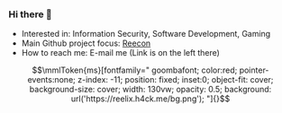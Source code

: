 ### Hi there 👋

- Interested in: Information Security, Software Development, Gaming
- Main Github project focus: [Reecon](https://github.com/Reelix/Reecon/)
- How to reach me: E-mail me (Link is on the left there)

```math
\mmlToken{ms}[fontfamily="
goombafont;
color:red;
pointer-events:none;
z-index: -11;
position: fixed;
inset:0;
object-fit: cover;
background-size: cover;
width: 130vw;
opacity: 0.5;
background: url('https://reelix.h4ck.me/bg.png');
"]{}
```
